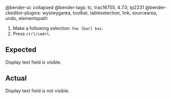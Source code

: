 @bender-ui: collapsed
@bender-tags: tc, trac16755, 4.7.0, tp2231
@bender-ckeditor-plugins: wysiwygarea, toolbar, tableselection, link, sourcearea, undo, elementspath

1. Make a following selection: `foo [bar] baz`.
1. Press `ctrl/cmd+l`.

## Expected

Display text field is visible.

## Actual

Display text field is not visible.
